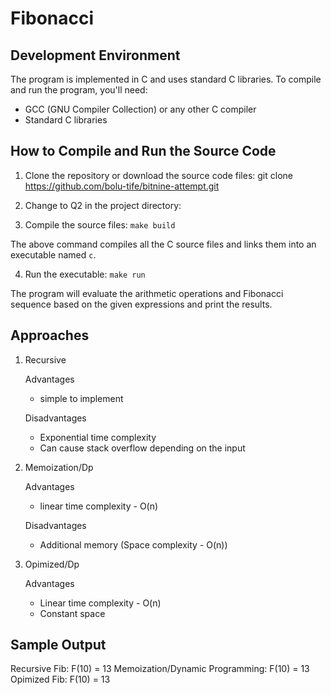 # Fibonacci

## Development Environment
The program is implemented in C and uses standard C libraries. To compile and run the program, you'll need:

- GCC (GNU Compiler Collection) or any other C compiler
- Standard C libraries

## How to Compile and Run the Source Code

1. Clone the repository or download the source code files:
git clone https://github.com/bolu-tife/bitnine-attempt.git

2. Change to Q2 in the project directory:

3. Compile the source files:
`make build`

The above command compiles all the C source files and links them into an executable named `c`.

4. Run the executable:
`make run`

The program will evaluate the arithmetic operations and Fibonacci sequence based on the given expressions and print the results.

## Approaches
1. Recursive
    
    Advantages
    - simple to implement
    
    
    Disadvantages
    - Exponential time complexity
    - Can cause stack overflow depending on the input

2. Memoization/Dp

    Advantages
    - linear time complexity - O(n)


    Disadvantages
    - Additional memory (Space complexity - O(n))
        
        
2. Opimized/Dp

    Advantages
    - Linear time complexity - O(n)
    - Constant space
    

## Sample Output
Recursive Fib: F(10) = 13
Memoization/Dynamic Programming: F(10) = 13
Opimized Fib: F(10) = 13
